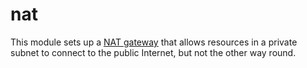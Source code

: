 # nat

This module sets up a [NAT gateway] that allows resources in a private subnet to connect to the public Internet, but not the other way round.

[NAT gateway]: https://docs.aws.amazon.com/vpc/latest/userguide/vpc-nat-gateway.html
